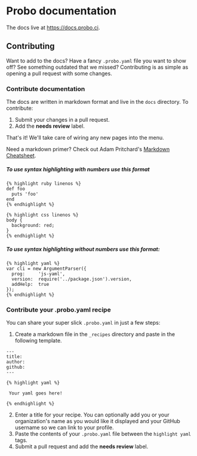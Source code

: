 # Probo documentation

The docs live at https://docs.probo.ci.

## Contributing

Want to add to the docs? Have a fancy `.probo.yaml` file you want to show off? See something outdated that we missed? Contributing is as simple as opening a pull request with some changes.

### Contribute documentation

The docs are written in markdown format and live in the `docs` directory. To contribute:

1. Submit your changes in a pull request.
2. Add the **needs review** label.

That's it! We'll take care of wiring any new pages into the menu.

Need a markdown primer? Check out Adam Pritchard's [Markdown Cheatsheet](https://github.com/adam-p/markdown-here/wiki/Markdown-Cheatsheet).

##### To use syntax highlighting with numbers use this format
 ```
 {% highlight ruby linenos %}
 def foo
   puts 'foo'
 end
 {% endhighlight %}
 ```

 ```
 {% highlight css linenos %}
 body {
   background: red;
 }
 {% endhighlight %}
 ```
##### To use syntax highlighting without numbers use this format:
 ```
 {% highlight yaml %}
 var cli = new ArgumentParser({
   prog:     'js-yaml',
   version:  require('../package.json').version,
   addHelp:  true
 });
 {% endhighlight %}
 ```

### Contribute your .probo.yaml recipe

You can share your super slick `.probo.yaml` in just a few steps:

1. Create a markdown file in the `_recipes` directory and paste in the following template.
 ```
 ---
 title:
 author:
 github:
 ---

 {% highlight yaml %}

  Your yaml goes here!

 {% endhighlight %}
 ```
2. Enter a title for your recipe. You can optionally add you or your organization's name as you would like it displayed and your GitHub username so we can link to your profile.
3. Paste the contents of your `.probo.yaml` file between the `highlight yaml` tags.
4. Submit a pull request and add the **needs review** label.
